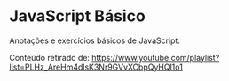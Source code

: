 # JavaScript Básico
 Anotações e exercícios básicos de JavaScript.

 Conteúdo retirado de:
 https://www.youtube.com/playlist?list=PLHz_AreHm4dlsK3Nr9GVvXCbpQyHQl1o1
